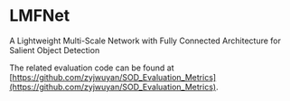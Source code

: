 # LMFNet
A Lightweight Multi-Scale Network with Fully Connected Architecture for Salient Object Detection

The related evaluation code can be found at [https://github.com/zyjwuyan/SOD_Evaluation_Metrics](https://github.com/zyjwuyan/SOD_Evaluation_Metrics).

